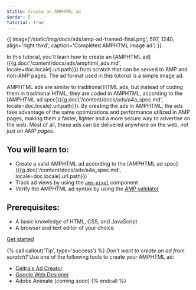 ```yaml
---
$title: Create an AMPHTML ad
$order: 5
tutorial: true
---
```


{{ image('/static/img/docs/ads/amp-ad-framed-final.png', 597, 1240, align='right third', caption='Completed AMPHTML image ad') }}

In this tutorial, you'll learn how to create an [AMPHTML ad]({{g.doc('/content/docs/ads/amphtml_ads.md', locale=doc.locale).url.path}}) from scratch that can be served to AMP and non-AMP pages. The ad format used in this tutorial is a simple image ad.

AMPHTML ads are similar to traditional HTML ads, but instead of coding them in traditional HTML, they are coded in AMPHTML, according to the [AMPHTML ad spec]({{g.doc('/content/docs/ads/a4a_spec.md', locale=doc.locale).url.path}}). By creating the ads in AMPHTML, the ads take advantage of the same optimizations and performance utilized in AMP pages, making them a faster, lighter and a more secure way to advertise on the web. Most of all, these ads can be delivered anywhere on the web, _not just on AMP pages_.

## You will learn to:

* Create a valid AMPHTML ad according to the [AMPHTML ad spec]({{g.doc('/content/docs/ads/a4a_spec.md', locale=doc.locale).url.path}})
* Track ad views by using the [`amp-pixel`](/docs/reference/components/amp-pixel.html) component
* Verify the AMPHTML ad syntax by using the [AMP validator](https://validator.ampproject.org/#htmlFormat=AMP4ADS)

## Prerequisites:

* A basic knowledge of HTML, CSS, and JavaScript
* A browser and text editor of your choice

<div class="start-button">
<a class="button" href="{{g.doc('/content/docs/ads/amphtml_ads/create_shell.md', locale=doc.locale).url.path}}"><span class="arrow-next">Get started</span></a>
</div>

{% call callout('Tip', type='success') %}
*Don't want to create an ad from scratch?*  Use one of the following tools to create your AMPHTML ad:

* [Celtra's Ad Creator](http://www.prnewswire.com/news-releases/celtra-partners-with-the-amp-project-showcases-amp-ad-creation-at-google-io-event-300459514.html)
* [Google Web Designer](https://support.google.com/webdesigner/answer/7529856)
* Adobe Animate (*coming soon*)
{% endcall %}
